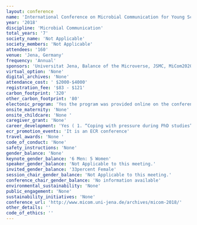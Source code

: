 ```yaml
---
layout: conference 
name: 'International Conference on Microbial Communication for Young Scientists (MiCom)'
year: '2018'
discipline: 'Microbial Communication'
total_years: '7'
society_name: 'Not Applicable'
society_members: 'Not Applicable'
attendees: '160'
venue: 'Jena, Germany'
frequency: 'Annual'
sponsors: 'Universitat Jena, Balance of the Microverse, JSMC, MiCom2020'
virtual_option: 'None'
digital_archives: 'None'
attendance_cost: ' $2000-$4000'
registration_fee: '$83 - $121'
carbon_footprint: '320'
other_carbon_footprint: '80'
electonic_program: 'Yes the program was provided online on the conference website.'
onsite_maternity: 'None'
onsite_childcare: 'None '
caregiver_grant: 'None'
career_development: 'Yes ( 1. “Coping with pressure during PhD studies” by Dr. Hendrik  Huthoff            2.“Statistical evaluation and analysis – How not to lie with your data” by Dr. Sascha Brunke           3.“Balancing scientific career and family life” by Prof. Dr. Miriam Agler-Rosenbaum and Dr. Matthew Agler            4. Iuliia Ferling, an elife ambassador, will give a workshop about good scientific practice and the reproducibility of research data – feel free to join.)'
ecr_promotion_events: 'It is an ECR conference'
travel_awards: 'None '
code_of_conduct: 'None'
safety_instructions: 'None'
gender_balance: 'None'
keynote_gender_balance: '6 Men: 5 Women'
speaker_gender_balance: 'Not Applicable to this meeting.'
invited_gender_balance: '33percent Female'
session_chair_gender_balance: 'Not Applicable to this meeting.'
conference_chair_gender_balance: 'No information available'
environmental_sustainability: 'None'
public_engagement: 'None'
sustainability_initiatives: 'None'
conference_url: 'http://www.micom.uni-jena.de/archives/micom-2018/'
other_details: ''
code_of_ethics: ''
---
```

